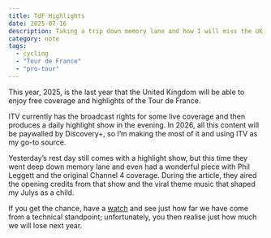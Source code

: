 ```yaml
---
title: TdF Highlights
date: 2025-07-16
description: Taking a trip down memory lane and how I will miss the UK's coverage of the Tour de France
category: note
tags:
  - cycling
  - "Tour de France"
  - "pro-tour"
---
```


This year, 2025, is the last year that the United Kingdom will be able to enjoy free coverage and highlights of the Tour de France.

ITV currently has the broadcast rights for some live coverage and then produces a daily highlight show in the evening. In 2026, all this content will be paywalled by Discovery+, so I’m making the most of it and using ITV as my go-to source.

Yesterday’s rest day still comes with a highlight show, but this time they went deep down memory lane and even had a wonderful piece with Phil Leggett and the original Channel 4 coverage. During the article, they aired the opening credits from that show and the viral theme music that shaped my Julys as a child.

If you get the chance, have a [watch](https://www.itv.com/watch/tour-de-france-highlights/10a5559/10a5559a0035) and see just how far we have come from a technical standpoint; unfortunately, you then realise just how much we will lose next year.
